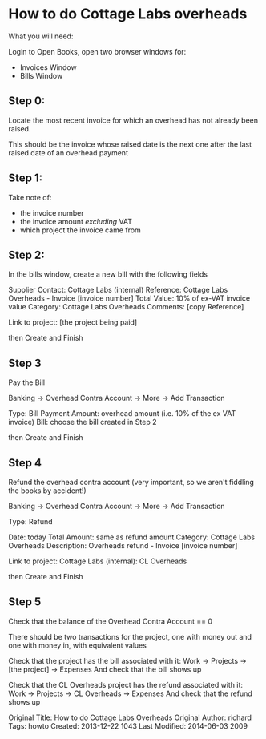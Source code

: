 # How to do Cottage Labs overheads

What you will need:

Login to Open Books, open two browser windows for:
* Invoices Window
* Bills Window

## Step 0:

Locate the most recent invoice for which an overhead has not already been raised.

This should be the invoice whose raised date is the next one after the last raised date of an overhead payment

## Step 1:

Take note of:
* the invoice number
* the invoice amount *excluding* VAT
* which project the invoice came from


## Step 2:
In the bills window, create a new bill with the following fields 

Supplier Contact: Cottage Labs (internal)
Reference: Cottage Labs Overheads - Invoice [invoice number]
Total Value: 10% of ex-VAT invoice value
Category: Cottage Labs Overheads
Comments: [copy Reference]

Link to project: [the project being paid]

then Create and Finish

## Step 3

Pay the Bill

Banking -> Overhead Contra Account -> More -> Add Transaction

Type: Bill Payment
Amount: overhead amount (i.e. 10% of the ex VAT invoice)
Bill: choose the bill created in Step 2

then Create and Finish

 ## Step 4

Refund the overhead contra account
(very important, so we aren't fiddling the books by accident!)

Banking -> Overhead Contra Account -> More -> Add Transaction

Type: Refund

Date: today
Total Amount: same as refund amount
Category: Cottage Labs Overheads
Description: Overheads refund - Invoice [invoice number]

Link to project: Cottage Labs (internal): CL Overheads

then Create and Finish

## Step 5

Check that the balance of the Overhead Contra Account == 0

There should be two transactions for the project, one with money out and one with money in, with equivalent values

Check that the project has the bill associated with it:
Work -> Projects -> [the project] -> Expenses
And check that the bill shows up

Check that the CL Overheads project has the refund associated with it:
Work -> Projects -> CL Overheads -> Expenses
And check that the refund shows up







Original Title: How to do Cottage Labs Overheads
Original Author: richard
Tags: howto
Created: 2013-12-22 1043
Last Modified: 2014-06-03 2009
